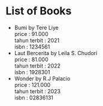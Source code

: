 # List of Books
* Bumi by Tere Liye<br>
  price : 91.000<br>
  tahun terbit : 2021<br>
  isbn : 1234561<br>
* Laut Bercerita by Leila S. Chudori<br>
  price : 81.000<br>
  tahun terbit : 2022<br>
  isbn : 1928301<br>
* Wonder by R.J Palacio<br>
  price : 121.000<br>
  tahun terbit : 2023<br>
  isbn : 02836131<br>
  
